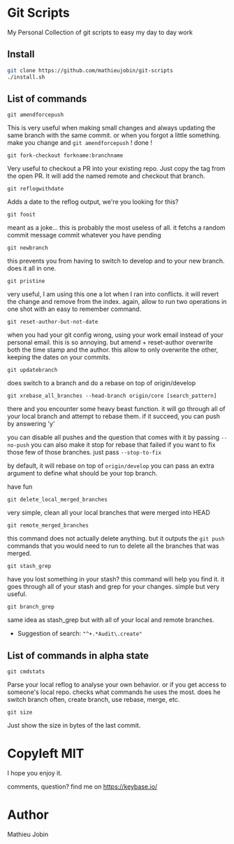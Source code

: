 # Git Scripts

My Personal Collection of git scripts to easy my day to day work

## Install

```bash
git clone https://github.com/mathieujobin/git-scripts
./install.sh
```

## List of commands

`git amendforcepush`

This is very useful when making small changes and always updating the same branch with the same commit. or when you forgot a little something.
make you change and `git amendforcepush` ! done !

`git fork-checkout forkname:branchname`

Very useful to checkout a PR into your existing repo. Just copy the tag from the open PR.
It will add the named remote and checkout that branch.

`git reflogwithdate`

Adds a date to the reflog output, we're you looking for this?

`git fooit`

meant as a joke...
this is probably the most useless of all. it fetchs a random commit message
commit whatever you have pending

`git newbranch`

this prevents you from having to switch to develop and to your new branch.
does it all in one.

`git pristine`

very useful, I am using this one a lot when I ran into conflicts.
it will revert the change and remove from the index. again, allow to run two operations in one shot with an easy to remember command.

`git reset-author-but-not-date`

when you had your git config wrong, using your work email instead of your personal email. this is so annoying. but amend + reset-author overwrite both the time stamp and the author. this allow to only overwrite the other, keeping the dates on your commits.

`git updatebranch`

does switch to a branch and do a rebase on top of origin/develop

`git xrebase_all_branches --head-branch origin/core [search_pattern]`

there and you encounter some heavy beast function.
it will go through all of your local branch and attempt to rebase them.
if it succeed, you can push by answering 'y'

you can disable all pushes and the question that comes with it by passing `--no-push`
you can also make it stop for rebase that failed if you want to fix those few of those branches. just pass `--stop-to-fix`

by default, it will rebase on top of `origin/develop` you can pass an extra argument to define what should be your top branch.

have fun

`git delete_local_merged_branches`

very simple, clean all your local branches that were merged into HEAD

`git remote_merged_branches`

this command does not actually delete anything. but it outputs the `git push` commands that you would need to run to delete all the branches that was merged.

`git stash_grep`

have you lost something in your stash? this command will help you find it.
it goes through all of your stash and grep for your changes.
simple but very useful.

`git branch_grep`

same idea as stash_grep but with all of your local and remote branches.
- Suggestion of search: `"^+.*Audit\.create"`

## List of commands in alpha state

`git cmdstats`

Parse your local reflog to analyse your own behavior. or if you get access to someone's local repo.
checks what commands he uses the most. does he switch branch often, create branch, use rebase, merge, etc.

`git size`

Just show the size in bytes of the last commit.

# Copyleft MIT

I hope you enjoy it.

comments, question? find me on https://keybase.io/

# Author

Mathieu Jobin
